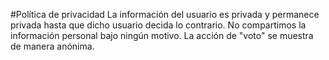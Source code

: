 #Política de privacidad
La información del usuario es privada y permanece privada hasta que dicho usuario decida lo contrario.
No compartimos la información personal bajo ningún motivo.
La acción de "voto" se muestra de manera anónima.